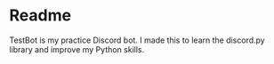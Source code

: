 # Readme

TestBot is my practice Discord bot. I made this to learn the discord.py library and improve my Python skills.
